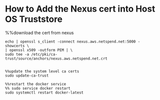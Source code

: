 # How to Add the Nexus cert into Host OS Truststore

%%download the cert from nexus

```
echo | openssl s_client -connect nexus.aws.netspend.net:5000 -showcerts \
| openssl x509 -outform PEM | \
sudo tee -a /etc/pki/ca-trust/source/anchors/nexus.aws.netspend.net.crt

 
%%update the system level ca certs
sudo update-ca-trust
 
%%restart the docker service
%% sudo service docker restart
sudo systemctl restart docker-latest
```
